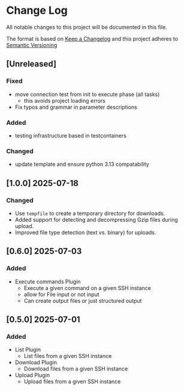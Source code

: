 <!-- markdownlint-disable MD012 MD013 MD024 MD033 -->
# Change Log

All notable changes to this project will be documented in this file.

The format is based on [Keep a Changelog](http://keepachangelog.com/) and this project adheres to [Semantic Versioning](https://semver.org/)

## [Unreleased]

### Fixed

- move connection test from init to execute phase (all tasks)
  - this avoids project loading errors
- Fix typos and grammar in parameter descriptions

### Added

- testing infrastructure based in testcontainers

### Changed

- update template and ensure python 3.13 compatability

## [1.0.0] 2025-07-18

### Changed

- Use `tempfile` to create a temporary directory for downloads.
- Added support for detecting and decompressing Gzip files during upload.
- Improved file type detection (text vs. binary) for uploads.

## [0.6.0] 2025-07-03

### Added

- Execute commands Plugin
  - Execute a given command on a given SSH instance
  - allow for File input or not input
  - Can create output files or just structured output


## [0.5.0] 2025-07-01

### Added

- List Plugin
  - List files from a given SSH instance
- Download Plugin
  - Download files from a given SSH instance
- Upload Plugin
  - Upload files from a given SSH instance

